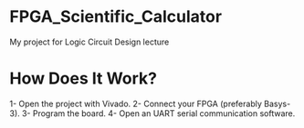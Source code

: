 # FPGA_Scientific_Calculator
My project for Logic Circuit Design lecture

# How Does It Work?
1- Open the project with Vivado.
2- Connect your FPGA (preferably Basys-3).
3- Program the board.
4- Open an UART serial communication software.
